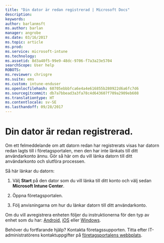 ```yaml
---
title: "Din dator är redan registrerad | Microsoft Docs"
description: 
keywords: 
author: barlanmsft
ms.author: barlan
manager: angrobe
ms.date: 03/16/2017
ms.topic: article
ms.prod: 
ms.service: microsoft-intune
ms.technology: 
ms.assetid: 8d3a40f5-99e9-48dc-9706-f7a3a23e5704
searchScope: User help
ROBOTS: 
ms.reviewer: chrisgre
ms.suite: ems
ms.custom: intune-enduser
ms.openlocfilehash: 60705ebbbfca6e4a4e616855b280922d6a6fc7d6
ms.sourcegitcommit: db7a7bbead3a3fa78c4d643607f709a2909eb608
ms.translationtype: HT
ms.contentlocale: sv-SE
ms.lasthandoff: 09/28/2017
---
```

# <a name="your-computer-is-already-enrolled"></a>Din dator är redan registrerad.

Om ett felmeddelande om att datorn redan har registrerats visas har datorn redan lagts till i företagsportalen, men den har inte länkats till ditt användarkonto ännu. Gör så här om du vill länka datorn till ditt användarkonto och slutföra processen.  

Så här länkar du datorn:

1.  Välj **Start** på den dator som du vill länka till ditt konto och välj sedan **Microsoft Intune Center**.

2.  Öppna företagsportalen.

3.  Följ anvisningarna om hur du länkar datorn till ditt användarkonto.

Om du vill avregistrera enheten följer du instruktionerna för den typ av enhet som du har: [Android](unenroll-your-device-from-intune-android.md), [iOS](unenroll-your-device-from-intune-ios.md) eller [Windows](unenroll-your-device-from-intune-windows.md).

Behöver du fortfarande hjälp? Kontakta företagssupporten. Titta efter IT-administratörens kontaktuppgifter på [företagsportalens webbplats](https://portal.manage.microsoft.com).
